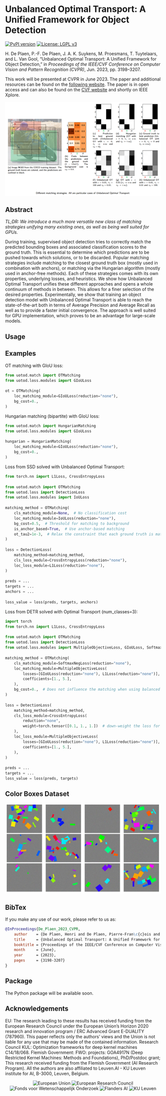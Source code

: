 # Unbalanced Optimal Transport: A Unified Framework for Object Detection
[![PyPI version](https://badge.fury.io/py/uotod.svg)](https://badge.fury.io/py/uotod)
[![License: LGPL v3](https://img.shields.io/badge/License-LGPL%20v3-blue.svg)](https://www.gnu.org/licenses/lgpl-3.0)

[//]: # (![GitHub all releases]&#40;https://img.shields.io/github/downloads/hdeplaen/uotod/total&#41;)

H. De Plaen, P.-F. De Plaen, J. A. K. Suykens, M. Proesmans, T. Tuytelaars, and L. Van Gool, “Unbalanced Optimal Transport: A Unified Framework for Object Detection,” in *Proceedings of the IEEE/CVF Conference on Computer Vision and Pattern Recognition (CVPR)*, Jun. 2023, pp. 3198–3207.

This work will be presented at CVPR in June 2023. The paper and additional resources can be found on the [following website](https://hdeplaen.github.io/uotod/). The paper is in open access and can also be found on the [CVF website](https://openaccess.thecvf.com/content/CVPR2023/html/De_Plaen_Unbalanced_Optimal_Transport_A_Unified_Framework_for_Object_Detection_CVPR_2023_paper.html) and shortly on IEEE Xplore.

![Different matching strategies. All are particular cases of Unbalanced Optimal Transport](img/illustration.png)

## Abstract
*TL;DR: We introduce a much more versatile new class of matching strategies unifying many existing ones, as well as being well suited for GPUs.*

During training, supervised object detection tries to correctly match the predicted bounding boxes and associated classification scores to the ground truth. This is essential to determine which predictions are to be pushed towards which solutions, or to be discarded. Popular matching strategies include matching to the closest ground truth box (mostly used in combination with anchors), or matching via the Hungarian algorithm (mostly used in anchor-free methods). Each of these strategies comes with its own properties, underlying losses, and heuristics. We show how Unbalanced Optimal Transport unifies these different approaches and opens a whole continuum of methods in between. This allows for a finer selection of the desired properties. Experimentally, we show that training an object detection model with Unbalanced Optimal Transport is able to reach the state-of-the-art both in terms of Average Precision and Average Recall as well as to provide a faster initial convergence. The approach is well suited for GPU implementation, which proves to be an advantage for large-scale models.

## Usage

## Examples

OT matching with GIoU loss:

```python
from uotod.match import OTMatching
from uotod.loss.modules import GIoULoss

ot = OTMatching(
    loc_matching_module=GIoULoss(reduction="none"),
    bg_cost=0.,
)
```

Hungarian matching (bipartite) with GIoU loss:

```python
from uotod.match import HungarianMatching
from uotod.loss.modules import GIoULoss

hungarian = HungarianMatching(
    loc_matching_module=GIoULoss(reduction="none"),
    bg_cost=0.,
)
```

Loss from SSD solved with Unbalanced Optimal Transport:

```python
from torch.nn import L1Loss, CrossEntropyLoss

from uotod.match import OTMatching
from uotod.loss import DetectionLoss
from uotod.loss.modules import IoULoss

matching_method = OTMatching(
    cls_matching_module=None,  # No classification cost
    loc_matching_module=IoULoss(reduction="none"),
    bg_cost=0.5,  # Threshold for matching to background
    is_anchor_based=True,  # Use anchor-based matching
    ot_tau2=1e-3,  # Relax the constraint that each ground truth is matched to exactly one prediction
)

loss = DetectionLoss(
    matching_method=matching_method,
    cls_loss_module=CrossEntropyLoss(reduction="none"),
    loc_loss_module=L1Loss(reduction="none"),
)

preds = ...
targets = ...
anchors = ...

loss_value = loss(preds, targets, anchors)
```

Loss from DETR solved with Optimal Transport (num_classes=3):

```python
import torch
from torch.nn import L1Loss, CrossEntropyLoss

from uotod.match import OTMatching
from uotod.loss import DetectionLoss
from uotod.loss.modules import MultipleObjectiveLoss, GIoULoss, SoftmaxNegLoss

matching_method = OTMatching(
    cls_matching_module=SoftmaxNegLoss(reduction="none"),
    loc_matching_module=MultipleObjectiveLoss(
        losses=[GIoULoss(reduction="none"), L1Loss(reduction="none")],
        coefficients=[1., 5.],
    ),
    bg_cost=0.,  # Does not influence the matching when using balanced OT
)

loss = DetectionLoss(
    matching_method=matching_method,
    cls_loss_module=CrossEntropyLoss(
        reduction="none",
        weight=torch.tensor([0.1, 1., 1.])  # down-weight the loss for the no-object class
    ),
    loc_loss_module=MultipleObjectiveLoss(
        losses=[GIoULoss(reduction="none"), L1Loss(reduction="none")],
        coefficients=[1., 5.],
    ),
)

preds = ...
targets = ...
loss_value = loss(preds, targets)
```


## Color Boxes Dataset
![Examples from the Color Boxes Dataset](img/colorboxes.png)

## BibTex
If you make any use of our work, please refer to us as:
```bibtex
@InProceedings{De_Plaen_2023_CVPR,
    author    = {De Plaen, Henri and De Plaen, Pierre-Fran\c{c}ois and Suykens, Johan A. K. and Proesmans, Marc and Tuytelaars, Tinne and Van Gool, Luc},
    title     = {Unbalanced Optimal Transport: A Unified Framework for Object Detection},
    booktitle = {Proceedings of the IEEE/CVF Conference on Computer Vision and Pattern Recognition (CVPR)},
    month     = {June},
    year      = {2023},
    pages     = {3198-3207}
}
```

## Package
The Python package will be available soon.

## Acknowledgements
EU: The research leading to these results has received funding from the European Research Council under the European Union’s Horizon 2020 research and innovation program / ERC Advanced Grant E-DUALITY (787960). This paper reflects only the authors’ views and the Union is not liable for any use that may be made of the contained information. Research Council KUL: Optimization frameworks for deep kernel machines C14/18/068. Flemish Government: FWO: projects: GOA4917N (Deep Restricted Kernel Machines: Methods and Foundations), PhD/Postdoc grant; This research received funding from the Flemish Government (AI Research Program). All the authors are also affiliated to Leuven.AI - KU Leuven institute for AI, B-3000, Leuven, Belgium.
<p style="text-align: center;">
<img src="https://hdeplaen.github.io/uotod/img/eu.png" alt="European Union" style="height:80px;"/>
<img src="https://hdeplaen.github.io/uotod/img/erc.png" alt="European Research Council" style="height:80px;"/>
<img src="https://hdeplaen.github.io/uotod/img/fwo.png" alt="Fonds voor Wetenschappelijk Onderzoek" style="height:80px;"/>
<img src="https://hdeplaen.github.io/uotod/img/vl.png" alt="Flanders AI" style="height:80px;"/>
<img src="https://hdeplaen.github.io/uotod/img/kuleuven.png" alt="KU Leuven" style="height:80px;"/>
</p>